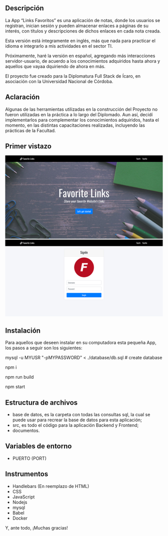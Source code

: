## Descripción

La App “Links Favoritos” es una aplicación de notas, donde los usuarios se registran, inician sesión y pueden almacenar enlaces a páginas de su interés, con títulos y descripciones de dichos enlaces en cada nota creada.

Esta versión está íntegramente en inglés, más que nada para practicar el idioma e integrarlo a mis actividades en el sector TI.

Próximamente, haré la versión en español, agregando más interacciones servidor-usuario, de acuerdo a los conocimientos adquiridos hasta ahora y aquellos que vayaa dquiriendo de ahora en más.

El proyecto fue creado para la Diplomatura Full Stack de Ícaro, en asociación con la Universidad Nacional de Córdoba.

## Aclaración

Algunas de las herramientas utilizadas en la construcción del Proyecto no fueron utilizadas en la práctica a lo largo del Diplomado. Aun así, decidí implementarlos para complementar los conocimientos adquiridos, hasta el momento, en las distintas capacitaciones realizadas, incluyendo las prácticas de la Facultad.

## Primer vistazo

![](docs/screenshot2.png)
![](docs/screenshot.png)

## Instalación

Para aquellos que deseen instalar en su computadora esta pequeña App, los pasos a seguir son los siguientes:

mysql -u MYUSR "-pMYPASSWORD" < ./database/db.sql # create database

npm i

npm run build

npm start

## Estructura de archivos

- base de datos, es la carpeta con todas las consultas sql, la cual se puede usar para recrear la base de datos para esta aplicación;
- src, es todo el código para la aplicación Backend y Frontend;
- documentos.

## Variables de entorno

- PUERTO (PORT)

## Instrumentos

- Handlebars (En reemplazo de HTML)
- CSS
- JavaScript
- Nodejs
- mysql
- Babel
- Docker

Y, ante todo, ¡Muchas gracias!
